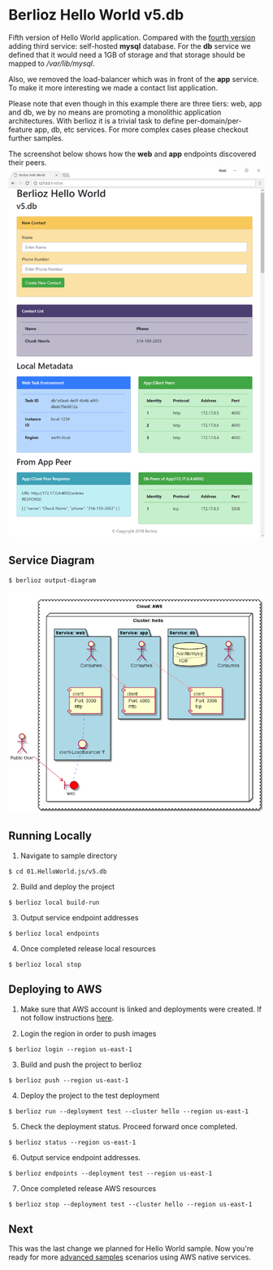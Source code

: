 # Berlioz Hello World v5.db

Fifth version of Hello World application. Compared with the
[fourth version](../v4.dns) adding third service: self-hosted **mysql**
database. For the **db** service we defined that it would need a 1GB of storage and that storage should be mapped to _/var/lib/mysql_.

Also, we removed the load-balancer which was in front of the **app**
service. To make it more interesting we made a contact list application.

Please note that even though in this example there are three tiers: web, app and db, we by no means are promoting a monolithic application architectures.
With berlioz it is a trivial task to define
per-domain/per-feature app, db, etc services.
For more complex cases please checkout further samples.    

The screenshot below shows how the **web** and **app** endpoints discovered their peers.
![v5.db Screenshot](screenshot.png)

## Service Diagram
```
$ berlioz output-diagram
```
![v5.db Diagram](diagram.png)

## Running Locally

1. Navigate to sample directory
```
$ cd 01.HelloWorld.js/v5.db
```

2. Build and deploy the project
```
$ berlioz local build-run
```

3. Output service endpoint addresses
```
$ berlioz local endpoints
```

4. Once completed release local resources
```
$ berlioz local stop
```

## Deploying to AWS

1. Make sure that AWS account is linked and deployments were created. If not follow instructions [here](../../README.md).

2. Login the region in order to push images
```
$ berlioz login --region us-east-1
```

3. Build and push the project to berlioz
```
$ berlioz push --region us-east-1
```

4. Deploy the project to the test deployment
```
$ berlioz run --deployment test --cluster hello --region us-east-1
```

5. Check the deployment status. Proceed forward once completed.
```
$ berlioz status --region us-east-1
```

6. Output service endpoint addresses.
```
$ berlioz endpoints --deployment test --region us-east-1
```

7. Once completed release AWS resources
```
$ berlioz stop --deployment test --cluster hello --region us-east-1
```

## Next
This was the last change we planned for Hello World sample.
Now you're ready for more [advanced samples](../../02.DynamoDB) scenarios using AWS native services.
